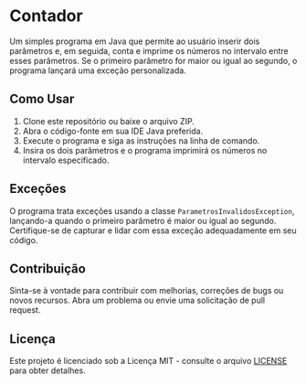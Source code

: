 # Contador

Um simples programa em Java que permite ao usuário inserir dois parâmetros e, em seguida, conta e imprime os números no intervalo entre esses parâmetros. Se o primeiro parâmetro for maior ou igual ao segundo, o programa lançará uma exceção personalizada.

## Como Usar

1. Clone este repositório ou baixe o arquivo ZIP.
2. Abra o código-fonte em sua IDE Java preferida.
3. Execute o programa e siga as instruções na linha de comando.
4. Insira os dois parâmetros e o programa imprimirá os números no intervalo especificado.

## Exceções

O programa trata exceções usando a classe `ParametrosInvalidosException`, lançando-a quando o primeiro parâmetro é maior ou igual ao segundo. Certifique-se de capturar e lidar com essa exceção adequadamente em seu código.

## Contribuição

Sinta-se à vontade para contribuir com melhorias, correções de bugs ou novos recursos. Abra um problema ou envie uma solicitação de pull request.

## Licença

Este projeto é licenciado sob a Licença MIT - consulte o arquivo [LICENSE](LICENSE) para obter detalhes.
